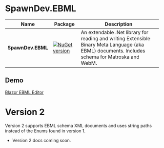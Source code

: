 # SpawnDev.EBML

| Name | Package | Description |
|---------|-------------|-------------|
|**SpawnDev.EBML**|[![NuGet version](https://badge.fury.io/nu/SpawnDev.EBML.svg)](https://www.nuget.org/packages/SpawnDev.EBML)| An extendable .Net library for reading and writing Extensible Binary Meta Language (aka EBML) documents. Includes schema for Matroska and WebM. | 


## Demo
[Blazor EBML Editor](https://lostbeard.github.io/SpawnDev.EBML/)

# Version 2
Version 2 supports EBML schema XML documents and uses string paths instead of the Enums found in version 1.

- Version 2 docs coming soon.

